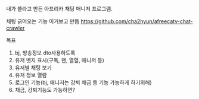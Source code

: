 내가 쓸라고 만든 아프리카 채팅 매니저 프로그램.

채팅 긁어오는 기능 이거보고 만듬
https://github.com/cha2hyun/afreecatv-chat-crawler

목표
1. bj, 방송정보 dto사용하도록
2. 유저 벳지 표시(구독, 팬, 열혈, 매니저 등)
3. 유저별 채팅 보기
4. 유저 정보 열람
5. 로그인 기능(bj, 매니저는 강퇴 채금 등 기능 가능하게 하기위해)
6. 채금, 강퇴기능도 가능하면?

